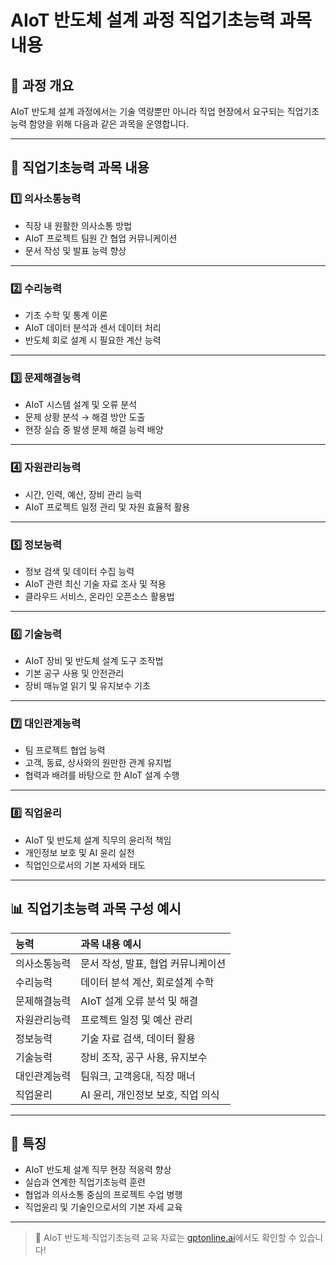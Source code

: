 # AIoT 반도체 설계 과정 직업기초능력 과목 내용

## 📌 과정 개요

AIoT 반도체 설계 과정에서는 기술 역량뿐만 아니라
직업 현장에서 요구되는 직업기초능력 함양을 위해 다음과 같은 과목을 운영합니다.

---

## 📖 직업기초능력 과목 내용

### 1️⃣ 의사소통능력

* 직장 내 원활한 의사소통 방법
* AIoT 프로젝트 팀원 간 협업 커뮤니케이션
* 문서 작성 및 발표 능력 향상

---

### 2️⃣ 수리능력

* 기초 수학 및 통계 이론
* AIoT 데이터 분석과 센서 데이터 처리
* 반도체 회로 설계 시 필요한 계산 능력

---

### 3️⃣ 문제해결능력

* AIoT 시스템 설계 및 오류 분석
* 문제 상황 분석 → 해결 방안 도출
* 현장 실습 중 발생 문제 해결 능력 배양

---

### 4️⃣ 자원관리능력

* 시간, 인력, 예산, 장비 관리 능력
* AIoT 프로젝트 일정 관리 및 자원 효율적 활용

---

### 5️⃣ 정보능력

* 정보 검색 및 데이터 수집 능력
* AIoT 관련 최신 기술 자료 조사 및 적용
* 클라우드 서비스, 온라인 오픈소스 활용법

---

### 6️⃣ 기술능력

* AIoT 장비 및 반도체 설계 도구 조작법
* 기본 공구 사용 및 안전관리
* 장비 매뉴얼 읽기 및 유지보수 기초

---

### 7️⃣ 대인관계능력

* 팀 프로젝트 협업 능력
* 고객, 동료, 상사와의 원만한 관계 유지법
* 협력과 배려를 바탕으로 한 AIoT 설계 수행

---

### 8️⃣ 직업윤리

* AIoT 및 반도체 설계 직무의 윤리적 책임
* 개인정보 보호 및 AI 윤리 실천
* 직업인으로서의 기본 자세와 태도

---

## 📊 직업기초능력 과목 구성 예시

| 능력     | 과목 내용 예시              |
| :----- | :-------------------- |
| 의사소통능력 | 문서 작성, 발표, 협업 커뮤니케이션  |
| 수리능력   | 데이터 분석 계산, 회로설계 수학    |
| 문제해결능력 | AIoT 설계 오류 분석 및 해결    |
| 자원관리능력 | 프로젝트 일정 및 예산 관리       |
| 정보능력   | 기술 자료 검색, 데이터 활용      |
| 기술능력   | 장비 조작, 공구 사용, 유지보수    |
| 대인관계능력 | 팀워크, 고객응대, 직장 매너      |
| 직업윤리   | AI 윤리, 개인정보 보호, 직업 의식 |

---

## 📌 특징

* AIoT 반도체 설계 직무 현장 적응력 향상
* 실습과 연계한 직업기초능력 훈련
* 협업과 의사소통 중심의 프로젝트 수업 병행
* 직업윤리 및 기술인으로서의 기본 자세 교육

---

> 📌 AIoT 반도체·직업기초능력 교육 자료는 [gptonline.ai](https://gptonline.ai/ko/)에서도 확인할 수 있습니다!

